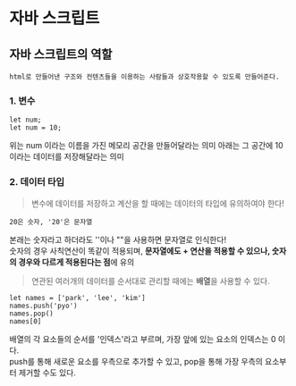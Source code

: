 # 자바 스크립트

## 자바 스크립트의 역할

    html로 만들어낸 구조와 컨텐츠들을 이용하는 사람들과 상호작용할 수 있도록 만들어준다.

### 1. 변수

    let num;
    let num = 10;

위는 num 이라는 이름을 가진 메모리 공간을 만들어달라는 의미
아래는 그 공간에 10 이라는 데이터를 저장해달라는 의미


### 2. 데이터 타입
> 변수에 데이터를 저장하고 계산을 할 때에는 데이터의 타입에 유의하여야 한다!

    20은 숫자, '20'은 문자열

본래는 숫자라고 하더라도 ''이나 ""을 사용하면 문자열로 인식한다! <br>
숫자의 경우 사칙연산이 똑같이 적용되며, <strong>문자열에도 + 연산을 적용할 수 있으나, 숫자의 경우와 다르게 적용된다는 점</strong>에 유의


> 연관된 여러개의 데이터를 순서대로 관리할 때에는 <strong>배열</strong>을 사용할 수 있다.

    let names = ['park', 'lee', 'kim']
    names.push('pyo')
    names.pop()
    names[0]

배열의 각 요소들의 순서를 '인덱스'라고 부르며, 가장 앞에 있는 요소의 인덱스는 0 이다.<br>
push를 통해 새로운 요소를 우측으로 추가할 수 있고, pop을 통해 가장 우측의 요소부터 제거할 수도 있다.
